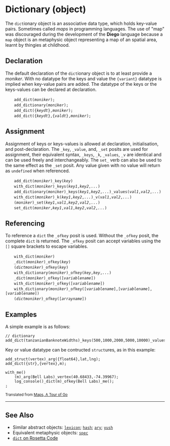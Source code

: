 # Dictionary (object)
The `dict`ionary object is an associative data type, which holds key-value pairs. Sometimes called *maps* in programming languages. The use of "map" was discouraged during the development of the **Diego** language because a `map` object is an metaphysic object representing a map of an spatial area, learnt by thingies at childhood.

## Declaration
The default declaration of the `dict`ionary object is to at least provide a *moniker*. With no datatype for the keys and value the `{variant}` datatype is implied when key-value pairs are added.  The datatype of the keys or the keys-values can be declared at declaration.  

&nbsp;&nbsp;&nbsp;&nbsp;&nbsp;&nbsp; `add_dict(`*`moniker`*`);`<br>
&nbsp;&nbsp;&nbsp;&nbsp;&nbsp;&nbsp; `add_dictionary(`*`moniker`*`);`<br>
&nbsp;&nbsp;&nbsp;&nbsp;&nbsp;&nbsp; `add_dict({`*`keydt`*`},`*`moniker`*`);`<br>
&nbsp;&nbsp;&nbsp;&nbsp;&nbsp;&nbsp; `add_dict({`*`keydt`*`},{`*`valdt`*`},`*`moniker`*`);`

## Assignment
Assignment of keys or keys-values is allowed at declaration, initialisation, and post-declaration. The `_key`, `_value`, and, `_set` posits are used for assignment, their equivalent syntax, `_keys`, `_k`, `_values`, `_v` are identical and can be used freely and interchangeably. The `set_` verb can also be used to the same effect as the `_set` posit. Any value given with no value will return as `undefined` when referenced.

&nbsp;&nbsp;&nbsp;&nbsp;&nbsp;&nbsp; `add_dict(`*`moniker`*`)_key(`*`key`*`)`<br>
&nbsp;&nbsp;&nbsp;&nbsp;&nbsp;&nbsp; `with_dict(`*`moniker`*`)_keys(`*`key1`*`,`*`key2`*`,`*`...`*`)`<br>
&nbsp;&nbsp;&nbsp;&nbsp;&nbsp;&nbsp; `add_dictionary(`*`moniker`*`)_keys(`*`key1`*`,`*`key2`*`,`*`...`*`)_values(`*`val1`*`,`*`val2`*`,`*`...`*`)`<br>
&nbsp;&nbsp;&nbsp;&nbsp;&nbsp;&nbsp; `with_dict(`*`moniker`*`)_k(`*`key1`*`,`*`key2`*`,`*`...`*`)_v(`*`val1`*`,`*`val2`*`,`*`...`*`)`<br>
&nbsp;&nbsp;&nbsp;&nbsp;&nbsp;&nbsp; `(`*`moniker`*`)_set(`*`key1`*`,`*`val1`*`,`*`key2`*`,`*`val2`*`,`*`...`*`)`<br>
&nbsp;&nbsp;&nbsp;&nbsp;&nbsp;&nbsp; `set_dict(`*`moniker`*`,`*`key1`*`,`*`val1`*`,`*`key2`*`,`*`val2`*`,`*`...`*`)`

## Referencing
To reference a `dict` the `_ofkey` posit is used.  Without the `_ofkey` posit, the complete `dict` is returned. The `_ofkey` posit can accept variables using the `[]` square brackets to escape variables.

&nbsp;&nbsp;&nbsp;&nbsp;&nbsp;&nbsp; `with_dict(`*`moniker`*`)`<br>
&nbsp;&nbsp;&nbsp;&nbsp;&nbsp;&nbsp; `_dict(`*`moniker`*`)_ofkey(`*`key`*`)`<br>
&nbsp;&nbsp;&nbsp;&nbsp;&nbsp;&nbsp; `(`*`dictmoniker`*`)_ofkey(`*`key`*`)`<br>
&nbsp;&nbsp;&nbsp;&nbsp;&nbsp;&nbsp; `with_dictionary(`*`moniker`*`)_ofkey(`*`key`*`,`*`key`*`,`*`...`*`)`<br>
&nbsp;&nbsp;&nbsp;&nbsp;&nbsp;&nbsp; `_dict(`*`moniker`*`)_ofkey([`*`variablename`*`])`<br>
&nbsp;&nbsp;&nbsp;&nbsp;&nbsp;&nbsp; `with_dict(`*`moniker`*`)_ofkey([`*`variablename`*`])`<br>
&nbsp;&nbsp;&nbsp;&nbsp;&nbsp;&nbsp; `with_dictionary(`*`moniker`*`)_ofkey([`*`variablename`*`],[`*`variablename`*`],[`*`variablename`*`])`<br>
&nbsp;&nbsp;&nbsp;&nbsp;&nbsp;&nbsp; `(`*`dictmoniker`*`)_ofkey([`*`arrayname`*`])`

## Examples
A simple example is as follows:
```diego
// dictionary
add_dict(tanzanianBanknoteWidths)_keys(500,1000,2000,5000,10000)_values(120,125,130,135,140);
```

Key or value datatype can be contructed `struct`ures, as in this example:
```diego
add_struct(vertex)_arg({float64},lat,lng);
add_dict({str},{vertex},m);

with_me()
    (m)_arg(Bell Labs)_vertex(40.68433,-74.39967);
    log_console()_dict(m)_ofkey(Bell Labs)_me();
;
```
<sub>Translated from [Maps, A Tour of Go](https://go.dev/tour/moretypes/19)</sub>

---
## See Also

* Similar abstract objects: [`lexicon`](./lexi.md); [`hash`](./hash.md); [`ary`](./ary.md); [`yush`](./yush.md)
* Equivalent metaphysic objects: [`spec`](../../metaphysic/obj/spec.md)
* [`dict` on Rosetta Code](https://rosettacode.org/wiki/Associative_array/Creation#Diego)

